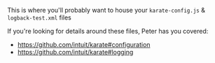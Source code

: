 This is where you'll probably want to house your `karate-config.js` & `logback-test.xml` files

If you're looking for details around these files, Peter has you covered: 
* https://github.com/intuit/karate#configuration
* https://github.com/intuit/karate#logging
